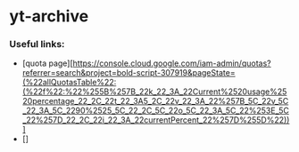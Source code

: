 # yt-archive

### Useful links:

- [quota page][https://console.cloud.google.com/iam-admin/quotas?referrer=search&project=bold-script-307919&pageState=(%22allQuotasTable%22:(%22f%22:%22%255B%257B_22k_22_3A_22Current%2520usage%2520percentage_22_2C_22t_22_3A5_2C_22v_22_3A_22%257B_5C_22v_5C_22_3A_5C_2290%2525_5C_22_2C_5C_22o_5C_22_3A_5C_22%253E_5C_22%257D_22_2C_22i_22_3A_22currentPercent_22%257D%255D%22))]
- []
